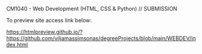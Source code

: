 CM1040 - Web Development (HTML, CSS & Python) // SUBMISSION

To preview site access link below:

https://htmlpreview.github.io/?https://github.com/viljamassimsonas/degreeProjects/blob/main/WEBDEV/index.html

